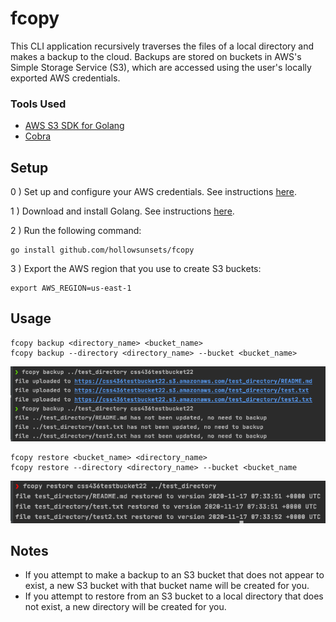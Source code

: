 # fcopy

This CLI application recursively traverses the files of a local directory and makes a backup to the cloud.
Backups are stored on buckets in AWS's Simple Storage Service (S3), which are accessed using the user's locally exported AWS credentials.


### Tools Used

* [AWS S3 SDK for Golang](https://docs.aws.amazon.com/sdk-for-go/api/service/s3/)
* [Cobra](https://github.com/spf13/cobra)


## Setup

0 ) Set up and configure your AWS credentials. See instructions [here](https://docs.aws.amazon.com/cli/latest/userguide/cli-configure-files.html).

1 ) Download and install Golang. See instructions [here](xhttps://golang.org/doc/install).

2 ) Run the following command:

```
go install github.com/hollowsunsets/fcopy
```

3 ) Export the AWS region that you use to create S3 buckets:
```
export AWS_REGION=us-east-1
```



## Usage

```
fcopy backup <directory_name> <bucket_name>
fcopy backup --directory <directory_name> --bucket <bucket_name> 
```

![Backup Example](./docs/fcopy-backup-example.png)

```
fcopy restore <bucket_name> <directory_name>
fcopy restore --directory <directory_name> --bucket <bucket_name 
```

![Restore Example](./docs/fcopy-restore-example.png)




## Notes

* If you attempt to make a backup to an S3 bucket that does not appear to exist, a new S3 bucket with that bucket name will be created for you.
* If you attempt to restore from an S3 bucket to a local directory that does not exist, a new directory will be created for you.